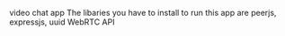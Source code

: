 video chat app
The libaries you have to install to run this app are peerjs, expressjs, uuid
WebRTC API
